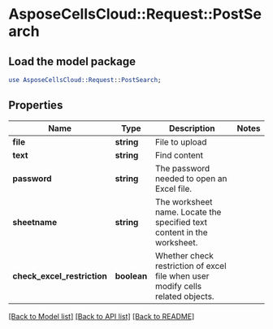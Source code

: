 # AsposeCellsCloud::Request::PostSearch 

## Load the model package
```perl
use AsposeCellsCloud::Request::PostSearch;
```

## Properties
Name | Type | Description | Notes
------------ | ------------- | ------------- | -------------
**file** | **string** | File to upload |
**text** | **string** | Find content |
**password** | **string** | The password needed to open an Excel file. |
**sheetname** | **string** | The worksheet name. Locate the specified text content in the worksheet. |
**check_excel_restriction** | **boolean** | Whether check restriction of excel file when user modify cells related objects. |  

[[Back to Model list]](../README.md#documentation-for-requests) [[Back to API list]](../README.md#documentation-for-api-endpoints) [[Back to README]](../README.md)

